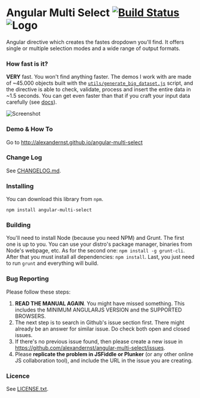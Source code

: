 # Angular Multi Select [![Build Status](https://travis-ci.org/alexandernst/angular-multi-select.svg?branch=master)](https://travis-ci.org/alexandernst/angular-multi-select) ![Logo](https://raw.githubusercontent.com/alexandernst/angular-multi-select/assets/logo_small.png)
Angular directive which creates the fastes dropdown you'll find.
It offers single or multiple selection modes and a wide range of output formats.

### How fast is it?

<b>VERY</b> fast. You won't find anything faster. The demos I work with are made of ~45.000 objects built with the <a href="https://github.com/alexandernst/angular-multi-select/blob/master/utils/generate_big_dataset.js">`utils/generate_big_dataset.js`</a> script, and the directive is able to check, validate, process and insert the entire data in ~1.5 seconds. You can get even faster than that if you craft your input data carefully (see <a href="http://alexandernst.github.io/angular-multi-select/#/under-the-hood">docs</a>).

![Screenshot](https://raw.githubusercontent.com/alexandernst/angular-multi-select/assets/demo.gif)

### Demo & How To
Go to http://alexandernst.github.io/angular-multi-select

### Change Log
See <a href="https://github.com/alexandernst/angular-multi-select/blob/master/CHANGELOG.md">CHANGELOG.md</a>.

### Installing

You can download this library from `npm`.

    npm install angular-multi-select

### Building

You'll need to install Node (because you need NPM) and Grunt. The first one is up to you. You can use
your distro's package manager, binaries from Node's webpage, etc. As for the second one: `npm install -g grunt-cli`.
After that you must install all dependencies: `npm install`. Last, you just need to run `grunt`
and everything will build.

### Bug Reporting
Please follow these steps:

1. **READ THE MANUAL AGAIN**. You might have missed something. This includes the MINIMUM ANGULARJS VERSION and the SUPPORTED BROWSERS.
2. The next step is to search in Github's issue section first. There might already be an answer for similar issue. Do check both open and closed issues.
3. If there's no previous issue found, then please create a new issue in https://github.com/alexandernst/angular-multi-select/issues.
4. Please **replicate the problem in JSFiddle or Plunker** (or any other online JS collaboration tool), and include the URL in the issue you are creating.

### Licence
See <a href="https://github.com/alexandernst/angular-multi-select/blob/master/LICENSE.txt">LICENSE.txt</a>.
